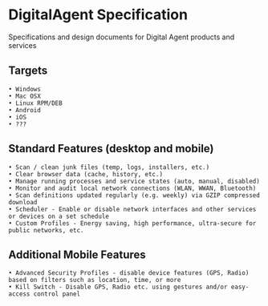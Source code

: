 # DigitalAgent Specification

Specifications and design documents for Digital Agent products and services

## Targets

	• Windows
	• Mac OSX
	• Linux RPM/DEB
	• Android
	• iOS
	• ???


## Standard Features (desktop and mobile)

	• Scan / clean junk files (temp, logs, installers, etc.)
	• Clear browser data (cache, history, etc.)
	• Manage running processes and service states (auto, manual, disabled)
	• Monitor and audit local network connections (WLAN, WWAN, Bluetooth)
	• Scan definitions updated regularly (e.g. weekly) via GZIP compressed download
	• Scheduler - Enable or disable network interfaces and other services or devices on a set schedule
	• Custom Profiles - Energy saving, high performance, ultra-secure for public networks, etc.


## Additional Mobile Features

	• Advanced Security Profiles - disable device features (GPS, Radio) based on filters such as location, time, or more
	• Kill Switch - Disable GPS, Radio etc. using gestures and/or easy-access control panel
